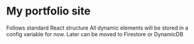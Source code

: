 # My portfolio site
Follows standard React structure 
All dynamic elements will be stored in a config variable for now. 
Later can be moved to Firestore or DynamicDB
